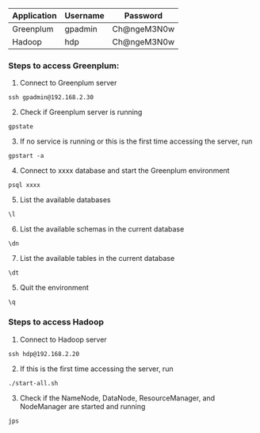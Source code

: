 | Application | Username | Password    |
| ----------- | -------- | ----------- |
| Greenplum   | gpadmin  | Ch@ngeM3N0w |
| Hadoop      | hdp      | Ch@ngeM3N0w | 

### Steps to access Greenplum:
1. Connect to Greenplum server
```
ssh gpadmin@192.168.2.30
```

2. Check if Greenplum server is running
```
gpstate
```

3. If no service is running or this is the first time accessing the server, run
```
gpstart -a
```

4. Connect to xxxx database and start the Greenplum environment
```
psql xxxx
```

5. List the available databases
```
\l
```

6. List the available schemas in the current database
```
\dn
```

7. List the available tables in the current database
```
\dt
```

5. Quit the environment
```
\q
```

### Steps to access Hadoop
1. Connect to Hadoop server
```
ssh hdp@192.168.2.20
```

2. If this is the first time accessing the server, run
```
./start-all.sh
```

3. Check if the NameNode, DataNode, ResourceManager, and NodeManager are started and running
```
jps
```